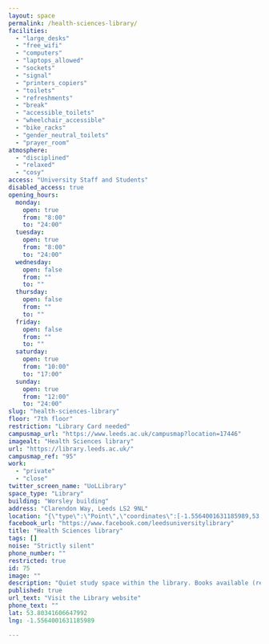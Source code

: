 ```yaml
---
layout: space
permalink: /health-sciences-library/
facilities:
  - "large_desks"
  - "free_wifi"
  - "computers"
  - "laptops_allowed"
  - "sockets"
  - "signal"
  - "printers_copiers"
  - "toilets"
  - "refreshments"
  - "break"
  - "accessible_toilets"
  - "wheelchair_accessible"
  - "bike_racks"
  - "gender_neutral_toilets"
  - "prayer_room"
atmosphere:
  - "disciplined"
  - "relaxed"
  - "cosy"
access: "University Staff and Students"
disabled_access: true
opening_hours:
  monday:
    open: true
    from: "8:00"
    to: "24:00"
  tuesday:
    open: true
    from: "8:00"
    to: "24:00"
  wednesday:
    open: false
    from: ""
    to: ""
  thursday:
    open: false
    from: ""
    to: ""
  friday:
    open: false
    from: ""
    to: ""
  saturday:
    open: true
    from: "10:00"
    to: "17:00"
  sunday:
    open: true
    from: "12:00"
    to: "24:00"
slug: "health-sciences-library"
floor: "7th floor"
restriction: "Library Card needed"
campusmap_url: "https://www.leeds.ac.uk/campusmap?location=17446"
imagealt: "Health Sciences library"
url: "https://library.leeds.ac.uk/"
campusmap_ref: "95"
work:
  - "private"
  - "close"
twitter_screen_name: "UoLLibrary"
space_type: "Library"
building: "Worsley building"
address: "Clarendon Way, Leeds LS2 9NL"
location: "{\"type\":\"Point\",\"coordinates\":[-1.5564001631185989,53.80341606647992]}"
facebook_url: "https://www.facebook.com/leedsuniversitylibrary"
title: "Health Sciences library"
tags: []
noise: "Strictly silent"
phone_number: ""
restricted: true
id: 75
image: ""
description: "Quiet study space within the library. Books available (related to health sciences)."
published: true
url_text: "Visit the Library website"
phone_text: ""
lat: 53.80341606647992
lng: -1.5564001631185989

---
```

